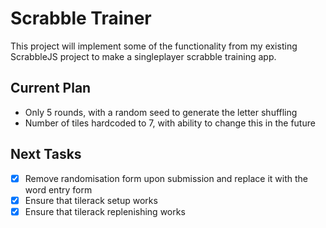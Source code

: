 # Scrabble Trainer

This project will implement some of the functionality from my existing ScrabbleJS project to make a singleplayer scrabble training app.

## Current Plan
- Only 5 rounds, with a random seed to generate the letter shuffling
- Number of tiles hardcoded to 7, with ability to change this in the future

## Next Tasks


- [x] Remove randomisation form upon submission and replace it with the word entry form
- [x] Ensure that tilerack setup works
- [x] Ensure that tilerack replenishing works